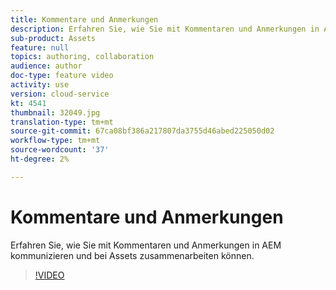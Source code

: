 ```yaml
---
title: Kommentare und Anmerkungen
description: Erfahren Sie, wie Sie mit Kommentaren und Anmerkungen in AEM kommunizieren und bei Assets zusammenarbeiten können.
sub-product: Assets
feature: null
topics: authoring, collaboration
audience: author
doc-type: feature video
activity: use
version: cloud-service
kt: 4541
thumbnail: 32049.jpg
translation-type: tm+mt
source-git-commit: 67ca08bf386a217807da3755d46abed225050d02
workflow-type: tm+mt
source-wordcount: '37'
ht-degree: 2%

---
```



# Kommentare und Anmerkungen

Erfahren Sie, wie Sie mit Kommentaren und Anmerkungen in AEM kommunizieren und bei Assets zusammenarbeiten können.

>[!VIDEO](https://video.tv.adobe.com/v/32049/?quality=12&learn=on&hidetitle=true)